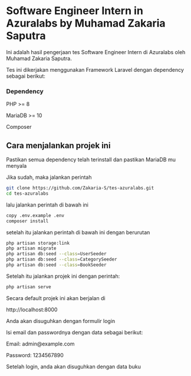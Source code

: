 # Software Engineer Intern in Azuralabs by Muhamad Zakaria Saputra 
<p>Ini adalah hasil pengerjaan tes Software Engineer Intern di Azuralabs oleh Muhamad Zakaria Saputra.</p>
<p>Tes ini dikerjakan menggunakan Framework Laravel dengan dependency sebagai berikut:</p>

### Dependency
<p></p>PHP >= 8</p>
<p>MariaDB >= 10</p>
<p>Composer</p>

## Cara menjalankan projek ini
<p>Pastikan semua dependency telah terinstall dan pastikan MariaDB mu menyala</p>
<p>Jika sudah, maka jalankan perintah</p>

```bash
git clone https://github.com/Zakaria-S/tes-azuralabs.git
cd tes-azuralabs
```
lalu jalankan perintah di bawah ini<br>

```bash
copy .env.example .env
composer install
```
<p>setelah itu jalankan perintah di bawah ini dengan berurutan</p>

```bash
php artisan storage:link
php artisan migrate
php artisan db:seed --class=UserSeeder
php artisan db:seed --class=CategorySeeder
php artisan db:seed --class=BookSeeder
```
Setelah itu jalankan projek ini dengan perintah:

```bash
php artisan serve
```
<p>Secara default projek ini akan berjalan di</p>
<p>http://localhost:8000</p>
<p>Anda akan disuguhkan dengan formulir login</p>
<p>Isi email dan passwordnya dengan data sebagai berikut:</p>
<p>Email: admin@example.com</p>
<p>Password: 1234567890</p>

<p>Setelah login, anda akan disuguhkan dengan data buku</p>
